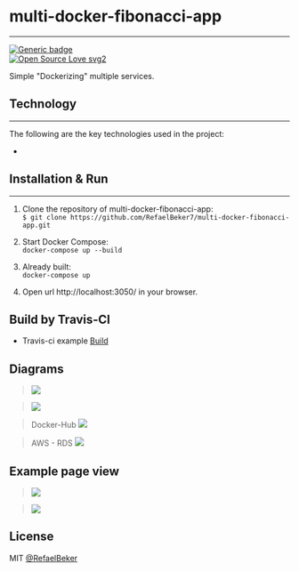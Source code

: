 # multi-docker-fibonacci-app
---
[![Generic badge](https://img.shields.io/badge/Done-Progress-<COLOR>.svg)](https://shields.io/)
<br />
[![Open Source Love svg2](https://badges.frapsoft.com/os/v2/open-source.svg?v=103)](https://github.com/ellerbrock/open-source-badges/)

Simple "Dockerizing" multiple services.


## Technology
---
The following are the key technologies used in the project:

- 

## Installation & Run
---
1. Clone the repository of multi-docker-fibonacci-app: <br />
```$ git clone https://github.com/RefaelBeker7/multi-docker-fibonacci-app.git```

2. Start Docker Compose: <br />
```docker-compose up --build```

3. Already built: <br />
```docker-compose up```

3. Open url http://localhost:3050/ in your browser.

## Build by Travis-CI

* Travis-ci example [Build](https://travis-ci.com/github/RefaelBeker7/multi-docker-fibonacci-app/builds/230192248)

## Diagrams

> ![](https://github.com/RefaelBeker7/dockerizing-multi-services-app-fibonacci/blob/main/screenshots/fib_calculator_pro2.png)

> ![](https://github.com/RefaelBeker7/dockerizing-multi-services-app-fibonacci/blob/main/screenshots/fib_calculator_pro3.png)

> Docker-Hub
![](https://github.com/RefaelBeker7/dockerizing-multi-services-app-fibonacci/blob/main/screenshots/hub_docker_multi.png)

> AWS - RDS
![](https://github.com/RefaelBeker7/dockerizing-multi-services-app-fibonacci/blob/main/screenshots/AWS_diagram.png)

## Example page view

> ![](https://github.com/RefaelBeker7/dockerizing-multi-services-app-fibonacci/blob/main/screenshots/fib_calculator_project.png)

> ![](https://github.com/RefaelBeker7/dockerizing-multi-services-app-fibonacci/blob/main/screenshots/fibi_page_view.png)

License
---
MIT [@RefaelBeker](https://github.com/RefaelBeker7)
